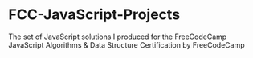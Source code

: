 # FCC-JavaScript-Projects
The set of JavaScript solutions I produced for the FreeCodeCamp JavaScript Algorithms &amp; Data Structure Certification by FreeCodeCamp
